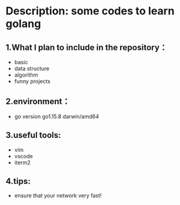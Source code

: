 # Description: some codes to learn golang
## 1.What I plan to include in the repository：
- basic
- data structure
- algorithm
- funny projects
## 2.environment：
- go version go1.15.8 darwin/amd64
## 3.useful tools:
- vim
- vscode
- iterm2
## 4.tips:
- ensure that your network very fast!